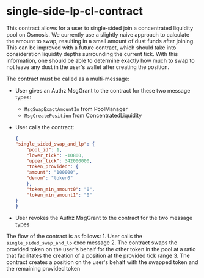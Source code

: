 # single-side-lp-cl-contract

This contract allows for a user to single-sided join a concentrated liquidity pool on Osmosis. We currently use a slightly naive approach to calculate the amount to swap, resulting in a small amount of dust funds after joining. This can be improved with a future contract, which should take into consideration liquidity depths surrounding the current tick. With this information, one should be able to determine exactly how much to swap to not leave any dust in the user's wallet after creating the position.

The contract must be called as a multi-message:

- User gives an Authz MsgGrant to the contract for these two message types:
  - `MsgSwapExactAmountIn` from PoolManager
  - `MsgCreatePosition` from ConcentratedLiquidity

- User calls the contract:

    ``` json
    {
    "single_sided_swap_and_lp": {
        "pool_id": 1,
        "lower_tick": -10800,
        "upper_tick": 342000000,
        "token_provided": {
        "amount": "100000",
        "denom": "token0"
        },
        "token_min_amount0": "0",
        "token_min_amount1": "0"
    }
    }
    ```

- User revokes the Authz MsgGrant to the contract for the two message types

The flow of the contract is as follows:
    1. User calls the `single_sided_swap_and_lp` exec message
    2. The contract swaps the provided token on the user's behalf for the other token in the pool at a ratio that facilitates the creation of a position at the provided tick range
    3. The contract creates a position on the user's behalf with the swapped token and the remaining provided token
